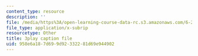 ```yaml
---
content_type: resource
description: ''
file: /media/https%3A/open-learning-course-data-rc.s3.amazonaws.com/6-262-discrete-stochastic-processes-spring-2011/958e6a187d699d92332281d69e944902_TOvSJkC1nRI.srt
file_type: application/x-subrip
resourcetype: Other
title: 3play caption file
uid: 958e6a18-7d69-9d92-3322-81d69e944902
---
```

